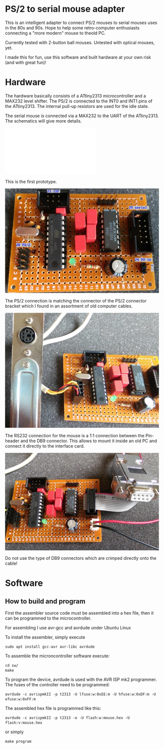 # PS/2 to serial mouse adapter

This is an intelligent adapter to connect PS/2 mouses to serial mouses uses in the 80s and 90s.
Hope to help some retro-computer enthusiasts connecting a "more modern" mouse to theold PC.

Currently tested with 2-button ball mouses. Untested with optical mouses, yet.

I made this for fun, use this software and built hardware at your own risk (and with great fun)!

# Hardware

The hardware basically consists of a ATtiny2313 microcontroller and a MAX232 level shifter. The PS/2 is connected to the INT0 and INT1 pins of the ATtiny2313. The internal pull-up resistors are used for the idle state. 

The serial mouse is connected via a MAX232 to the UART of the ATtiny2313.
The schematics will give more details.

![Schematic](hw/mouse.pdf)

This is the first prototype.

![This is the first prototype](doc/prototype_1_pcb_w_descr_1024w.jpg)

The PS/2 connection is matching the connector of the PS/2 connector bracket which I found in an assortment of old computer cables.

![PS/2 connection](doc/prototype_2_ps2_1024w.jpg)

The RS232 connection for the mouse is a 1:1 connection between the Pin-header and the DB9 connector.
This allows to mount it inside an old PC and connect it directly to the interface card. 

![RS232 connection](doc/prototype_3_rs232_1024w.jpg)

Do not use the type of DB9 connectors which are crimped directly onto the cable! 

# Software

## How to build and program

First the assembler source code must be assembled into a hex file, then it can
be programmed to the microcontroller.

For assembling I use avr-gcc and avrdude under Ubuntu Linux

To install the assembler, simply execute

    sudo apt install gcc-avr avr-libc avrdude
    
To assemble the microncontroller software execute:

    cd sw/
    make
    
To program the device, avrdude is used with the AVR ISP mk2 programmer.
The fuses of the controller need to be programmed:

    avrdude -c avrispmkII -p t2313 -U lfuse:w:0xEE:m -U hfuse:w:0xDF:m -U efuse:w:0xFF:m

The assembled hex file is programmed like this:

    avrdude -c avrispmkII -p t2313 -e -U flash:w:mouse.hex -U flash:v:mouse.hex

or simply

    make program
